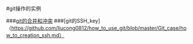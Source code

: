 #git操作的实例

###[git的合并和冲突](https://github.com/liucong0812/how_to_use_git/blob/master/Git_case/Git_technology_of_merage.md)
###[git的SSH_key]（https://github.com/liucong0812/how_to_use_git/blob/master/Git_case/how_to_creation_ssh.md）
